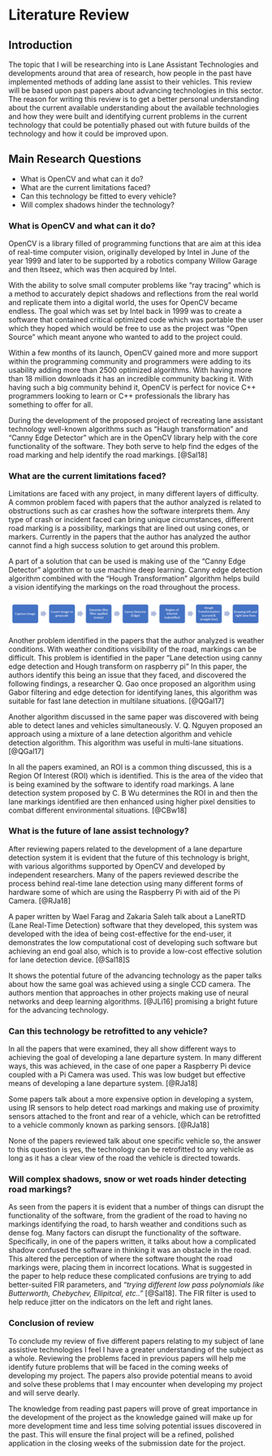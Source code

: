 # Literature Review
## Introduction 

The topic that I will be researching into is Lane Assistant Technologies and developments around that area of research, how people in the past have implemented methods of adding lane assist to their vehicles. This review will be based upon past papers about advancing technologies in this sector. The reason for writing this review is to get a better personal understanding about the current available understanding about the available technologies and how they were built and identifying current problems in the current technology that could be potentially phased out with future builds of the technology and how it could be improved upon. 

## Main Research Questions
- What is OpenCV and what can it do? 
- What are the current limitations faced? 
- Can this technology be fitted to every vehicle? 
- Will complex shadows hinder the technology?

### What is OpenCV and what can it do?

OpenCV is a library filled of programming functions that are aim at this idea of real-time computer vision, originally developed by Intel in June of the year 1999 and later to be supported by a robotics company Willow Garage and then Itseez, which was then acquired by Intel.

With the ability to solve small computer problems like “ray tracing” which is a method to accurately depict shadows and reflections from the real world and replicate them into a digital world, the uses for OpenCV became endless. The goal which was set by Intel back in 1999 was to create a software that contained critical optimized code which was portable the user which they hoped which would be free to use as the project was “Open Source” which meant anyone who wanted to add to the project could.

Within a few months of its launch, OpenCV gained more and more support within the programming community and programmers were adding to its usability adding more than 2500 optimized algorithms. With having more than 18 million downloads it has an incredible community backing it. With having such a big community behind it, OpenCV is perfect for novice C++ programmers looking to learn or C++ professionals the library has something to offer for all.

During the development of the proposed project of recreating lane assistant technology well-known algorithms such as “Haugh transformation” and “Canny Edge Detector” which are in the OpenCV library help with the core functionality of the software. They both serve to help find the edges of the road marking and help identify the road markings. [@Sal18]

### What are the current limitations faced?

Limitations are faced with any project, in many different layers of difficulty. A common problem
faced with papers that the author analyzed is related to obstructions such as car crashes how the software interprets
them. Any type of crash or incident faced can bring unique circumstances, different road marking
is a possibility, markings that are lined out using cones, or markers. Currently in the papers that
the author has analyzed the author cannot find a high success solution to get around this problem. 

A  part of a solution that can be used is making use of the “Canny Edge Detector” algorithm or to use machine deep learning. Canny edge detection algorithm combined with the “Hough Transformation” algorithm helps build a vision identifying
the markings on the road throughout the process.

![Canny Process](03_figures/litReview/Process.png)

Another problem identified in the papers that the author analyzed is weather conditions. With
weather conditions visibility of the road, markings can be difficult. This problem is identified in
the paper “Lane detection using canny edge detection and Hough transform on raspberry pi” In
this paper, the authors identify this being an issue that they faced, and discovered the following
findings, a researcher Q. Gao once proposed an algorithm using Gabor filtering and edge detection
for identifying lanes, this algorithm was suitable for fast lane detection in multilane situations. [@QGal17]

Another algorithm discussed in the same paper was discovered with being able to detect lanes and
vehicles simultaneously. V. Q. Nguyen proposed an approach using a mixture of a lane detection
algorithm and vehicle detection algorithm. This algorithm was useful in multi-lane situations. [@QGal17]

In all the papers examined, an ROI is a common thing discussed, this is a Region Of Interest (ROI)
which is identified. This is the area of the video that is being examined by the software to identify
road markings. A lane detection system proposed by C. B Wu determines the ROI in and then the
lane markings identified are then enhanced using higher pixel densities to combat different
environmental situations. [@CBw18]

### What is the future of lane assist technology?

After reviewing papers related to the development of a lane departure detection system it is evident
that the future of this technology is bright, with various algorithms supported by OpenCV and
developed by independent researchers. Many of the papers reviewed describe the process behind
real-time lane detection using many different forms of hardware some of which are using the
Raspberry Pi with aid of the Pi Camera. [@RJa18]

A paper written by Wael Farag and Zakaria Saleh talk about a LaneRTD (Lane Real-Time
Detection) software that they developed, this system was developed with the idea of being cost-effective for the end-user, it demonstrates the low computational cost of developing such software
but achieving an end goal also, which is to provide a low-cost effective solution for lane detection
device. [@Sal18]S

It shows the potential future of the advancing technology as the paper talks about how the same
goal was achieved using a single CCD camera. The authors mention that approaches in other
projects making use of neural networks and deep learning algorithms. [@JLi16] promising a
bright future for the advancing technology.

### Can this technology be retrofitted to any vehicle?

In all the papers that were examined, they all show different ways to
achieving the goal of developing a lane departure system. In many different ways, this was
achieved, in the case of one paper a Raspberry Pi device coupled with a Pi Camera was used. This
was low budget but effective means of developing a lane departure system. [@RJa18]

Some papers talk about a more expensive option in developing a system, using IR sensors to help
detect road markings and making use of proximity sensors attached to the front and rear of a
vehicle, which can be retrofitted to a vehicle commonly known as parking sensors. [@RJa18]

None of the papers reviewed talk about one specific vehicle so, the answer to this question is yes,
the technology can be retrofitted to any vehicle as long as it has a clear view of the road the vehicle is directed towards. 

### Will complex shadows, snow or wet roads hinder detecting road markings?

As seen from the papers it is evident that a number of things can disrupt the functionality of the
software, from the gradient of the road to having no markings identifying the road, to harsh weather and
conditions such as dense fog. Many factors can disrupt the functionality of the software.
Specifically, in one of the papers written, it talks about how a complicated shadow confused the
software in thinking it was an obstacle in the road. This altered the perception of where the
software thought the road markings were, placing them in incorrect locations. What is suggested
in the paper to help reduce these complicated confusions are trying to add better-suited FIR parameters,
and *“trying different low pass polynomials like Butterworth, Chebychev, Ellipitcal, etc..”* [@Sal18]. 
The FIR filter is used to help reduce jitter on the indicators on the left and right lanes.
### Conclusion of review 

To conclude my review of five different papers relating to my subject of lane assistive technologies
I feel I have a greater understanding of the subject as a whole. Reviewing the problems faced in
previous papers will help me identify future problems that will be faced in the coming weeks of
developing my project. The papers also provide potential means to avoid and solve these problems
that I may encounter when developing my project and will serve dearly.

The knowledge from reading past papers will prove of great importance in the development of the
project as the knowledge gained will make up for more development time and less time solving potential issues discovered in the past. This will ensure the final project will be a refined, polished
application in the closing weeks of the submission date for the project. 

